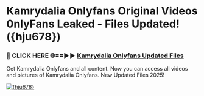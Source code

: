 # Kamrydalia Onlyfans Original Videos 0nlyFans Leaked - Files Updated! ({hju678})

<h3>🔴 CLICK HERE 🌐==►► <a href="https://tinyurl.com/ms9xzufz" rel="nofollow">Kamrydalia Onlyfans Updated Files</a></h3>

Get Kamrydalia Onlyfans and all content. Now you can access all videos and pictures of Kamrydalia Onlyfans. New Updated Files 2025!

[![{hju678}](https://i.imgur.com/PQ7UWWw.gif)](https://tinyurl.com/ms9xzufz)
